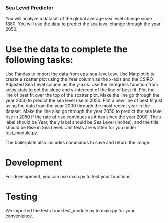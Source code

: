 ### Sea Level Predictor

You will analyze a dataset of the global average sea level change since 1880. You will use the data to predict the sea level change through the year 2050.

# Use the data to complete the following tasks:

Use Pandas to import the data from epa-sea-level.csv.
Use Matplotlib to create a scatter plot using the Year column as the x-axis and the CSIRO Adjusted Sea Level column as the y-axis.
Use the linregress function from scipy.stats to get the slope and y-intercept of the line of best fit. Plot the line of best fit over the top of the scatter plot. Make the line go through the year 2050 to predict the sea level rise in 2050.
Plot a new line of best fit just using the data from the year 2000 through the most recent year in the dataset. Make the line also go through the year 2050 to predict the sea level rise in 2050 if the rate of rise continues as it has since the year 2000.
The x label should be Year, the y label should be Sea Level (inches), and the title should be Rise in Sea Level.
Unit tests are written for you under test_module.py.

The boilerplate also includes commands to save and return the image.

# Development
For development, you can use main.py to test your functions. 

# Testing
We imported the tests from test_module.py to main.py for your convenience. 
